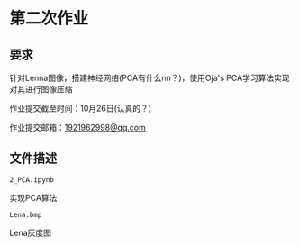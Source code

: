 # 第二次作业
## 要求
针对Lenna图像，搭建神经网络(PCA有什么nn？)，使用Oja's PCA学习算法实现对其进行图像压缩

作业提交截至时间：10月26日(认真的？)

作业提交邮箱：1921962998@qq.com

## 文件描述

`2_PCA.ipynb`

实现PCA算法

`Lena.bmp`

Lena灰度图